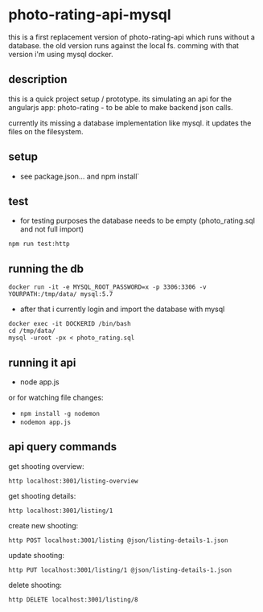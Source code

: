 
# photo-rating-api-mysql

this is a first replacement version of photo-rating-api which runs without a database. the old version runs against the local fs. comming with that version i'm using mysql docker.

## description
this is a quick project setup / prototype. its simulating an api for the angularjs app: photo-rating - to be able to make backend json calls.

currently its missing a database implementation like mysql. it updates the files on the filesystem.

## setup
- see package.json... and npm install`

## test

- for testing purposes the database needs to be empty (photo_rating.sql and not full import)
```
npm run test:http
```

## running the db
```
docker run -it -e MYSQL_ROOT_PASSWORD=x -p 3306:3306 -v YOURPATH:/tmp/data/ mysql:5.7
```
- after that i currently login and import the database with mysql
```
docker exec -it DOCKERID /bin/bash
cd /tmp/data/
mysql -uroot -px < photo_rating.sql
```

## running it api

- node app.js

or for watching file changes:

- ```npm install -g nodemon```
- ```nodemon app.js```

## api query commands

get shooting overview:

```http localhost:3001/listing-overview```

get shooting details:

```http localhost:3001/listing/1```

create new shooting:

```http POST localhost:3001/listing @json/listing-details-1.json```

update shooting:

```http PUT localhost:3001/listing/1 @json/listing-details-1.json```

delete shooting:

```http DELETE localhost:3001/listing/8```